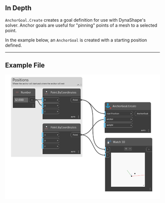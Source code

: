 ## In Depth
`AnchorGoal.Create` creates a goal definition for use with DynaShape's solver. Anchor goals are useful for "pinning" points of a mesh to a selected point.

In the example below, an `AnchorGoal` is created with a starting position defined.
___
## Example File

![AnchorGoal.Create](./DynaShape.ZeroTouch.Goals.AnchorGoal.Create_img.jpg)